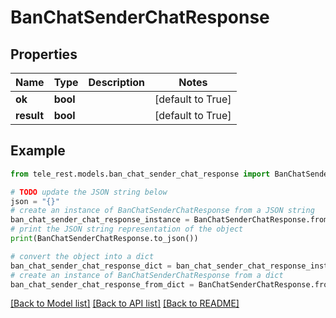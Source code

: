 # BanChatSenderChatResponse


## Properties

Name | Type | Description | Notes
------------ | ------------- | ------------- | -------------
**ok** | **bool** |  | [default to True]
**result** | **bool** |  | [default to True]

## Example

```python
from tele_rest.models.ban_chat_sender_chat_response import BanChatSenderChatResponse

# TODO update the JSON string below
json = "{}"
# create an instance of BanChatSenderChatResponse from a JSON string
ban_chat_sender_chat_response_instance = BanChatSenderChatResponse.from_json(json)
# print the JSON string representation of the object
print(BanChatSenderChatResponse.to_json())

# convert the object into a dict
ban_chat_sender_chat_response_dict = ban_chat_sender_chat_response_instance.to_dict()
# create an instance of BanChatSenderChatResponse from a dict
ban_chat_sender_chat_response_from_dict = BanChatSenderChatResponse.from_dict(ban_chat_sender_chat_response_dict)
```
[[Back to Model list]](../README.md#documentation-for-models) [[Back to API list]](../README.md#documentation-for-api-endpoints) [[Back to README]](../README.md)


